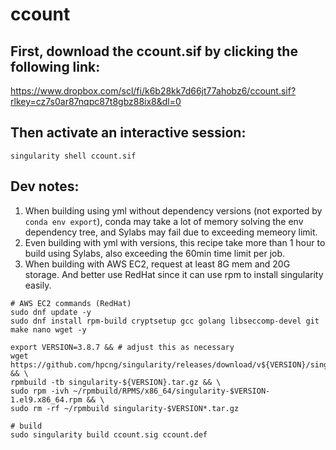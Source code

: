 # ccount

## First, download the ccount.sif by clicking the following link:
https://www.dropbox.com/scl/fi/k6b28kk7d66jt77ahobz6/ccount.sif?rlkey=cz7s0ar87nqpc87t8gbz88ix8&dl=0

## Then activate an interactive session:
```
singularity shell ccount.sif
```

## Dev notes:
1. When building using yml without dependency versions (not exported by `conda env export`), conda may take a lot of memory solving the env dependency tree, and Sylabs may fail due to exceeding memeory limit.
2. Even building with yml with versions, this recipe take more than 1 hour to build using Sylabs, also exceeding the 60min time limit per job.
3. When building with AWS EC2, request at least 8G mem and 20G storage. And better use RedHat since it can use rpm to install singularity easily.
```
# AWS EC2 commands (RedHat)
sudo dnf update -y
sudo dnf install rpm-build cryptsetup gcc golang libseccomp-devel git make nano wget -y

export VERSION=3.8.7 && # adjust this as necessary 
wget https://github.com/hpcng/singularity/releases/download/v${VERSION}/singularity-${VERSION}.tar.gz && \
rpmbuild -tb singularity-${VERSION}.tar.gz && \
sudo rpm -ivh ~/rpmbuild/RPMS/x86_64/singularity-$VERSION-1.el9.x86_64.rpm && \
sudo rm -rf ~/rpmbuild singularity-$VERSION*.tar.gz

# build
sudo singularity build ccount.sig ccount.def
```
